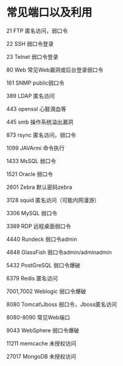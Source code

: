 # 常见端口以及利用

21            FTP      匿名访问，弱口令

22            SSH      弱口令登录

23            Telnet   弱口令登录

80            Web      常见Web漏洞或后台登录弱口令

161          SNMP     public弱口令

389          LDAP     匿名访问

443          openssl  心脏滴血等

445          smb      操作系统溢出漏洞

873          rsync    匿名访问，弱口令

1099        JAVArmi  命令执行

1433        MsSQL    弱口令

1521        Oracle   弱口令

2601        Zebra    默认密码zebra

3128        squid    匿名访问（可能内网漫游）

3306        MySQL    弱口令

3389        RDP      远程桌面弱口令

4440        Rundeck          弱口令admin

4848        GlassFish        弱口令admin/adminadmin

5432        PostGreSQL       弱口令爆破

6379        Redis            匿名访问

7001,7002   Weblogic         弱口令爆破

8080        Tomcat\Jboss     弱口令，Jboss匿名访问

8080-8090   常见Web端口

9043        WebSphere        弱口令爆破

11211      memcache         未授权访问

27017      MongoDB          未授权访问